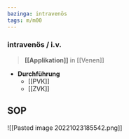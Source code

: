 ```yaml
---
bazinga: intravenös
tags: m/m00
---
```

### intravenös / i.v.
> **[[Applikation]]** in [[Venen]]
- **Durchführung**
	- [[PVK]]
	- [[ZVK]]

## SOP
![[Pasted image 20221023185542.png]]